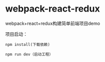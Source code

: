 # webpack-react-redux
webpack+react+redux构建简单前端项目demo

项目启动： 

    npm install(下载依赖)
  
    npm run dev（启动工程）
